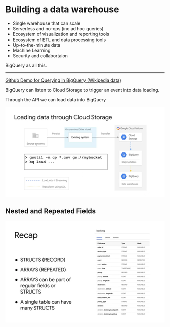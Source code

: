 # Building a data warehouse

* Single warehouse that can scale
* Serverless and no-ops (inc ad hoc queries)
* Ecosystem of visualization and reporting tools
* Ecosystem of ETL and data processing tools
* Up-to-the-minute data
* Machine Learning
* Security and collabortaion

BigQuery as all this.

-----------------

[Github Demo for Querying in BigQuery (Wikipedia data)](https://github.com/GoogleCloudPlatform/training-data-analyst/blob/master/courses/data-engineering/demos/bigquery_scale.md)


BigQuery can listen to Cloud Storage to trigger an event into data loading.

Through the API we can load data into BigQuery

![alt text](./Img10.png "k")

## Nested and Repeated Fields

![alt text](./Img11.png "k")

